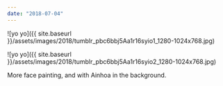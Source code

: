 ```yaml
---
date: "2018-07-04"
---
```


![yo yo]({{ site.baseurl }}/assets/images/2018/tumblr_pbc6bbj5Aa1r16syio1_1280-1024x768.jpg)

![yo yo]({{ site.baseurl }}/assets/images/2018/tumblr_pbc6bbj5Aa1r16syio2_1280-1024x768.jpg)

More face painting, and with Ainhoa in the background.
